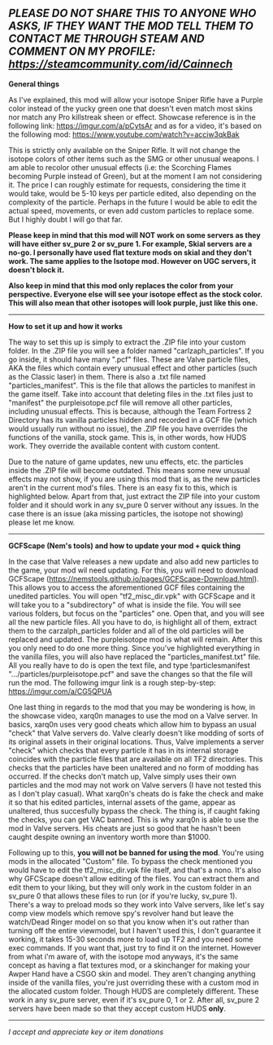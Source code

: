 *PLEASE DO NOT SHARE THIS TO ANYONE WHO ASKS, IF THEY WANT THE MOD TELL THEM TO CONTACT ME THROUGH STEAM AND COMMENT ON MY PROFILE: https://steamcommunity.com/id/Cainnech*
-----------------------------------------------------------------------------------------------------------------------------------------------------------------------------------

**General things**

As I've explained, this mod will allow your isotope Sniper Rifle have a Purple color instead of the yucky green one that doesn't even match most skins nor match any Pro killstreak sheen or effect. Showcase reference is in the following link: https://imgur.com/a/pCytsAr and as for a video, it's based on the following mod: https://www.youtube.com/watch?v=acciw3qkBak

This is strictly only available on the Sniper Rifle. It will not change the isotope colors of other items such as the SMG or other unusual weapons. I am able to recolor other unusual effects (i.e: the Scorching Flames becoming Purple instead of Green), but at the moment I am not considering it. The price I can roughly estimate for requests, considering the time it would take, would be 5-10 keys per particle edited, also depending on the complexity of the particle. Perhaps in the future I would be able to edit the actual speed, movements, or even add custom particles to replace some. But I highly doubt I will go that far.

**Please keep in mind that this mod will NOT work on some servers as they will have either sv_pure 2 or sv_pure 1. For example, Skial servers are a no-go. I personally have used flat texture mods on skial and they don't work. The same applies to the Isotope mod. However on UGC servers, it doesn't block it.**

**Also keep in mind that this mod only replaces the color from your perspective. Everyone else will see your isotope effect as the stock color. This will also mean that other isotopes will look purple, just like this one.**

-----------------------------------------------------------------------------------------------------------------------------------------------------------------------------------
**How to set it up and how it works**

The way to set this up is simply to extract the .ZIP file into your custom folder.
In the .ZIP file you will see a folder named "carlzaph_particles". If you go inside, it should have many ".pcf" files. These are Valve particle files, AKA the files which contain every unusual effect and other particles (such as the Classic laser) in them. There is also a .txt file named "particles_manifest". This is the file that allows the particles to manifest in the game itself. Take into account that deleting files in the .txt files just to "manifest" the purpleisotope.pcf file will remove all other particles, including unusual effects. This is because, although the Team Fortress 2 Directory has its vanilla particles hidden and recorded in a GCF file (which would usually run without no issue), the .ZIP file you have overrides the functions of the vanilla, stock game. This is, in other words, how HUDS work. They override the available content with custom content. 

Due to the nature of game updates, new unu effects, etc. the particles inside the .ZIP file will become outdated. This means some new unusual effects may not show, if you are using this mod that is, as the new particles aren't in the current mod's files. There is an easy fix to this, which is highlighted below. Apart from that, just extract the ZIP file into your custom folder and it should work in any sv_pure 0 server without any issues. In the case there is an issue (aka missing particles, the isotope not showing) please let me know.

-----------------------------------------------------------------------------------------------------------------------------------------------------------------------------------
**GCFScape (Nem's tools) and how to update your mod + quick thing**

In the case that Valve releases a new update and also add new particles to the game, your mod wil need updating. For this, you will need to download GCFScape (https://nemstools.github.io/pages/GCFScape-Download.html). This allows you to access the aforementioned GCF files containing the unedited particles. You will open "tf2_misc_dir.vpk" with GCFScape and it will take you to a "subdirectory" of what is inside the file. You will see various folders, but focus on the "particles" one. Open that, and you will see all the new particle files. All you have to do, is highlight all of them, extract them to the carzalph_particles folder and all of the old particles will be replaced and updated. The purpleisotope mod is what will remain. After this you only need to do one more thing. Since you've highlighted everything in the vanilla files, you will also have replaced the "particles_manifest.txt" file. All you really have to do is open the text file, and type !particlesmanifest ".../particles/purpleisotope.pcf" and save the changes so that the file will run the mod. The following imgur link is a rough step-by-step: https://imgur.com/a/CG5QPUA

One last thing in regards to the mod that you may be wondering is how, in the showcase video, xarq0n manages to use the mod on a Valve server. In basics, xarq0n uses very good cheats which allow him to bypass an usual "check" that Valve servers do. Valve clearly doesn't like modding of sorts of its original assets in their original locations. Thus, Valve implements a server "check" which checks that every particle it has in its internal storage coincides with the particle files that are available on all TF2 directories. This checks that the particles have been unaltered and no form of modding has occurred. If the checks don't match up, Valve simply uses their own particles and the mod may not work on Valve servers (I have not tested this as I don't play casual). What xarq0n's cheats do is fake the check and make it so that his edited particles, internal assets of the game, appear as unaltered, thus succesfully bypass the check. The thing is, if caught faking the checks, you can get VAC banned. This is why xarq0n is able to use the mod in Valve servers. His cheats are just so good that he hasn't been caught despite owning an inventory worth more than $1000. 

Following up to this, **you will not be banned for using the mod**. You're using mods in the allocated "Custom" file. To bypass the check mentioned you would have to edit the tf2_misc_dir.vpk file itself, and that's a nono. It's also why GFCScape doesn't allow editing of the files. You can extract them and edit them to your liking, but they will only work in the custom folder in an sv_pure 0 that allows these files to run (or if you're lucky, sv_pure 1). There's a way to preload mods so they work into Valve servers, like let's say comp view models which remove spy's revolver hand but leave the watch/Dead Ringer model on so that you know when it's out rather than turning off the entire viewmodel, but I haven't used this, I don't guarantee it working, it takes 15-30 seconds more to load up TF2 and you need some exec commands. If you want that, just try to find it on the internet. However from what i'm aware of, with the isotope mod anyways, it's the same concept as having a flat textures mod, or a skinchanger for making your Awper Hand have a CSGO skin and model. They aren't changing anything inside of the vanilla files, you're just overriding these with a custom mod in the allocated custom folder. Though HUDS are completely different. These work in any sv_pure server, even if it's sv_pure 0, 1 or 2. After all, sv_pure 2 servers have been made so that they accept custom HUDS **only**.

-----------------------------------------------------------------------------------------------------------------------------------------------------------------------------------

*I accept and appreciate key or item donations*
